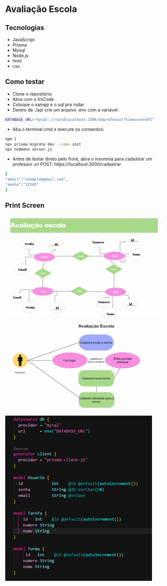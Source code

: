 # Avaliação Escola

## Tecnologias
- JavaScript
- Prisma
- Mysql
- Node.js
- html
- css

## Como testar
- Clone o repositório
- Abra com o VsCode
- Coloque o xampp e o sql pra rodar
- Dentro de ./api crie um arquivo .env com a variavel:
```bash 
DATABASE_URL="mysql://root@localhost:3306/bdprofessor?timezone=UTC"
```
- Aba o terminal cmd e execute os comandos:
```bash
npm i 
npx prisma migrate dev --name init
npx nodemon server.js
```
- Antes de testar direto pelo front, abra o insomnia para cadastrar um professor
url POST: https://localhost:3000/cadastrar
```bash
{
"email":"exemplo@gmail.com",
"senha":"12345"
}
```

## Print Screen
![der](./docs/der.png)
![uml](./docs/uml.png)
![bd](./docs/bd.png)
